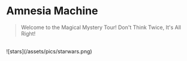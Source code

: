 # Amnesia Machine
> Welcome to the Magical Mystery Tour! Don't Think Twice, It's All Right!

<br/>
![stars](/assets/pics/starwars.png)
